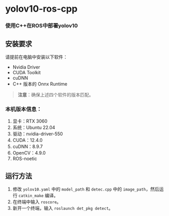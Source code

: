 # yolov10-ros-cpp

### 使用C++在ROS中部署yolov10

## 安装要求

请提前在电脑中安装以下软件：

- Nvidia Driver
- CUDA Toolkit
- cuDNN
- C++ 版本的 Onnx Runtime

> **注意**：确保上述四个软件的版本匹配。

### 本机版本信息：

1. 显卡：RTX 3060
2. 系统：Ubuntu 22.04
3. 驱动：nvidia-driver-550
4. CUDA：12.4.0
5. cuDNN：8.9.7
6. OpenCV：4.9.0
7. ROS-noetic

## 运行方法

1. 修改 `yolov10.yaml` 中的 `model_path` 和 `detec.cpp` 中的 `image_path`，然后运行 `catkin_make` 编译。
2. 在终端中输入 `roscore`。
3. 新开一个终端，输入 `roslaunch det_pkg detect`。
